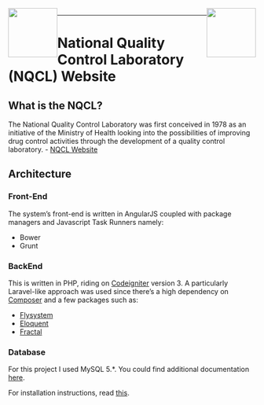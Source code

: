 <img width=100px src=http://nqcl.go.ke/app/images/logo/coat_of_arms.png style=width:100px;float:left;display:inline-block/>
<img width=80px style=width:100px;float:right src=http://nqcl.go.ke/app/images/logo/NQCL_logo.png />

***

# National Quality Control Laboratory (NQCL) Website
## What is the NQCL?
The National Quality Control Laboratory was first conceived in 1978 as an initiative of the Ministry of Health looking into the possibilities of improving drug control activities through the development of a quality control laboratory. - [NQCL Website](http://nqcl.go.ke/)

## Architecture
### Front-End
The system’s front-end is written in AngularJS coupled with package managers and Javascript Task Runners namely:
+ Bower
+ Grunt

### BackEnd
This is written in PHP, riding on [Codeigniter](https://github.com/bcit-ci/CodeIgniter) version 3.
A particularly Laravel-like approach was used since there’s a high dependency on [Composer](https://getcomposer.org/) and a few packages such as:
+ [Flysystem](http://flysystem.thephpleague.com/)
+ [Eloquent](https://laravel.com/docs/5.1/eloquent)
+ [Fractal](http://fractal.thephpleague.com/transformers/)

### Database
For this project I used MySQL 5.*. 
You could find additional documentation [here](https://dev.mysql.com/doc/).

For installation instructions, read [this](INSTALL.md).
